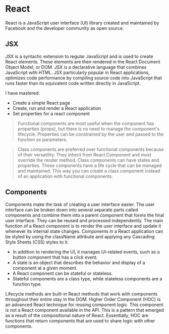 # React
React is a JavaScript user interface (UI) library created and maintained by Facebook and the developer community as open source.


## JSX
JSX is a syntactic extension to regular JavaScript and is used to create React elements. These elements are then rendered in the React Document Object Model, or DOM. JSX is a declarative language that combines JavaScript with HTML. JSX  particularly popular in React applications, optimizes code performance by compiling source code into JavaScript that runs faster than its equivalent code written directly in JavaScript.

I have mastered:
-	Create a simple React page
-	Create, run and render a React application
-	Set properties for a react component
> Functional components are most useful when the component has properties (props), but there is no need to manage the component's lifecycle. Properties can be constrained by the user and passed to the function as parameters.

> Class components are preferred over functional components because of their versatility. They inherit from React.Component and must override the render method. Class components can have states and properties. These components have a life cycle that can be managed and maintained. This way you can create a class component instead of an application with functional components.


## Components
Components make the task of creating a user interface easier. The user interface can be broken down into several separate parts called components and combine them into a parent component that forms the final user interface. They can be reused and processed independently.
The main function of a React component is to render the user interface and update it whenever its internal state changes.
Components in a React application can be styled by using the className attribute and applying any Cascading Style Sheets (CSS) styles to it.
- In addition to rendering the UI, it manages UI-related events, such as a button component that has a click event.
- A state is an object that describes the behavior and display of a component at a given moment.
- A React component can be stateful or stateless.
- Stateful components are a class type, while stateless components are a function type.

Lifecycle methods are built-in React methods that work with
components throughout their entire stay in the DOM.
Higher Order Component (HOC) is an advanced React technique for reusing component logic.
This component is not a React component available in the API. This is a pattern that emerged as a result of the compositional nature of React. Essentially, HOC are functions that return components that are used to share logic with other components.
